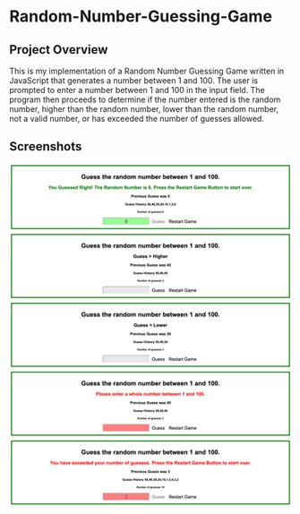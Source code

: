 # Random-Number-Guessing-Game

## Project Overview

This is my implementation of a Random Number Guessing Game written in JavaScript that generates a number between 1 and 100.  The user is prompted to enter a number between 1 and 100 in the input field. The program then proceeds to determine if the number entered is the random number, higher than the random number, lower than the random number, not a valid number, or has exceeded the number of guesses allowed.

## Screenshots

<img src="screenshots/guessedright.png">
<img src="screenshots/guesshigher.png">
<img src="screenshots/guesslower.png">
<img src="screenshots/wholenumber.png">
<img src="screenshots/exceededguesses.png">
